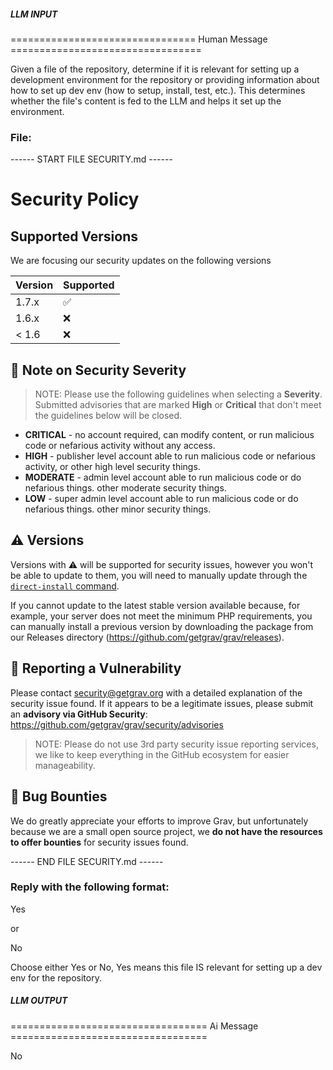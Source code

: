##### LLM INPUT #####
================================ Human Message =================================

Given a file of the repository, determine if it is relevant for setting up a development environment for the repository or providing information about how to set up dev env (how to setup, install, test, etc.). This determines whether the file's content is fed to the LLM and helps it set up the environment.

### File:
------ START FILE SECURITY.md ------
# Security Policy

## Supported Versions

We are focusing our security updates on the following versions

| Version | Supported          |
| ------- | ------------------ |
| 1.7.x   | :white_check_mark: |
| 1.6.x   | :x:          |
| < 1.6   | :x:                |

## :pushpin: Note on Security Severity

> NOTE: Please use the following guidelines when selecting a **Severity**.  Submitted advisories that are marked **High** or **Critical** that don't meet the guidelines below will be closed.

* **CRITICAL** - no account required, can modify content, or run malicious code or nefarious activity without any access.
* **HIGH** - publisher level account able to run malicious code or nefarious activity, or other high level security things.
* **MODERATE** - admin level account able to run malicious code or do nefarious things. other moderate security things.
* **LOW** - super admin level account able to run malicious code or do nefarious things. other minor security things.

## :warning: Versions

Versions with :warning: will be supported for security issues, however you won't be able to update to them, you will need to manually update through the [`direct-install` command](https://learn.getgrav.org/17/admin-panel/tools).

If you cannot update to the latest stable version available because, for example, your server does not meet the minimum PHP requirements, you can manually install a previous version by downloading the package from our Releases directory (https://github.com/getgrav/grav/releases).

## :pencil: Reporting a Vulnerability

Please contact security@getgrav.org with a detailed explanation of the security issue found.  If it appears to be a legitimate issues, please submit an **advisory via GitHub Security**: https://github.com/getgrav/grav/security/advisories

> NOTE: Please do not use 3rd party security issue reporting services, we like to keep everything in the GitHub ecosystem for easier manageability.

## :bug: Bug Bounties

We do greatly appreciate your efforts to improve Grav, but unfortunately because we are a small open source project, we **do not have the resources to offer bounties** for security issues found.  



------ END FILE SECURITY.md ------

### Reply with the following format:

<rel>Yes</rel>

or

<rel>No</rel>

Choose either Yes or No, Yes means this file IS relevant for setting up a dev env for the repository.

##### LLM OUTPUT #####
================================== Ai Message ==================================

<rel>No</rel>